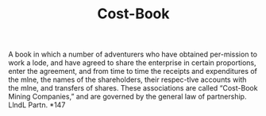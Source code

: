 ---
title: Cost-Book
letter: C
permalink: "/definitions/bld-cost-book.html"
body: A book in which a number of adventurers who have obtained per-mission to work
  a lode, and have agreed to share the enterprise in certain proportions, enter the
  agreement, and from time to time the receipts and expenditures of the mlne, the
  names of the shareholders, their respec-tlve accounts with the mlne, and transfers
  of shares. These associations are called “Cost-Book Mining Companies,” and are governed
  by the general law of partnership. LlndL Partn. *147
published_at: '2018-07-07'
source: Black's Law Dictionary 2nd Ed (1910)
layout: post
---